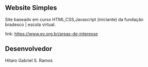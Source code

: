 ## Website Simples 

Site baseado em curso HTML,CSS,Javascript (iniciante) da fundação bradesco | escola virtual.

link: https://www.ev.org.br/areas-de-interesse

## Desenvolvedor

Hitaro Gabriel S. Ramos